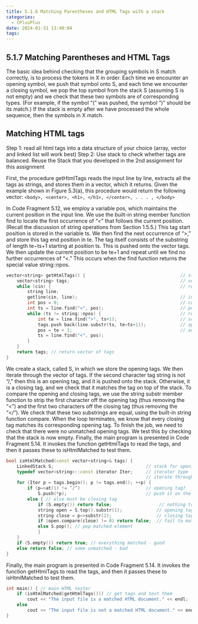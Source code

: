 ```yaml
---
title: 5.1.6 Matching Parentheses and HTML Tags with a stack
categories:
  - CPlusPlus
date: 2024-01-31 13:40:04
tags:
---
```


## 5.1.7 Matching Parentheses and HTML Tags

The basic idea behind checking that the grouping symbols in S match correctly, is to process the tokens in X in order. Each time we encounter an opening symbol, we push that symbol onto S, and each time we encounter a closing symbol, we pop the top symbol from the stack S (assuming S is not empty) and we check that these two symbols are of corresponding types. (For example, if the symbol “(” was pushed, the symbol “)” should be its match.)
If the stack is empty after we have processed the whole sequence, then the symbols in X match.

## Matching HTML tags

Step 1: read all html tags into a data structure of your choice (array, vector and linked list will work best)
Step 2: Use stack to check whether tags are balanced. Reuse the Stack that you developed in the 2nd assignment for this assignment

First, the procedure getHtmlTags reads the input line by line, extracts all the tags as strings, and stores them in a vector, which it returns.
Given the example shown in Figure 5.3(a), this procedure would return the following vector:
`<body>, <center>, <h1>, </h1>, </center>, . . . , </body>`

In Code Fragment 5.12, we employ a variable pos, which maintains the current position in the input line. We use the built-in string member function find to locate the first occurrence of “<” that follows the current position. (Recall the discussion of string operations from Section 1.5.5.) This tag start position is stored in the variable ts. We then find the next occurrence of “>,” and store this tag end position in te. The tag itself consists of the substring of length te−ts+1 starting at position ts. This is pushed onto the vector tags. We then update the current position to be te+1 and repeat until we find no further occurrences of “<.” This occurs when the find function returns the special value string::npos.

```C++
vector<string> getHtmlTags() {                                    // store tags in a vector
	vector<string> tags;                                          // vector of html tags
	while (cin) {                                                 // read until end of file
		string line;
		getline(cin, line);                                       // input a full line of text
		int pos = 0;                                              // current scan position
		int ts = line.find("<", pos);                             // possible tag start
		while (ts != string::npos) {                              // repeat until end of string
			int te = line.find(">", ts+1);                        // scan for tag end
			tags.push back(line.substr(ts, te−ts+1));             // append tag to the vector
			pos = te + 1;                                         // advance our position
			ts = line.find("<", pos);
		}
	}
	return tags; // return vector of tags
}
```

We create a stack, called S, in which we store the opening tags. We then iterate through the vector of tags. If the second character tag string is not “/,” then this is an opening tag, and it is pushed onto the stack. Otherwise, it is a closing tag, and we check that it matches the tag on top of the stack. To compare the opening and closing tags, we use the string substr member function to strip the first character off the opening tag (thus removing the “<”) and the first two characters off the closing tag (thus removing the “</”). We check that these two substrings are equal, using the built-in string function compare. When the loop terminates, we know that every closing tag matches its corresponding opening tag. To finish the job, we need to check that there were no unmatched opening tags. We test this by checking that the stack is now empty. Finally, the main program is presented in Code Fragment 5.14. It invokes the function getHtmlTags to read the tags, and then it passes these to isHtmlMatched to test them.

```C++
bool isHtmlMatched(const vector<string>& tags) {
	LinkedStack S;                                   // stack for opening tags
	typedef vector<string>::const iterator Iter;     // iterator type
                                                     // iterate through vector
	for (Iter p = tags.begin(); p != tags.end(); ++p) {
		if (p−>at(1) != ’/’)                         // opening tag?
			S.push(*p);                              // push it on the stack
		else { // else must be closing tag
			if (S.empty()) return false;                  // nothing to match - failure
			string open = S.top().substr(1);             // opening tag excluding ’<’
			string close = p−>substr(2);                 // closing tag excluding ’</’
			if (open.compare(close) != 0) return false;  // fail to match
			else S.pop(); // pop matched element
			}
    }
	if (S.empty()) return true; // everything matched - good
	else return false; // some unmatched - bad
}
```

Finally, the main program is presented in Code Fragment 5.14. It invokes the function getHtmlTags to read the tags, and then it passes these to isHtmlMatched to test them.

```C++
int main() { // main HTML tester
	if (isHtmlMatched(getHtmlTags())) // get tags and test them
		cout << "The input file is a matched HTML document." << endl;
	else
		cout << "The input file is not a matched HTML document." << endl;
}
```
